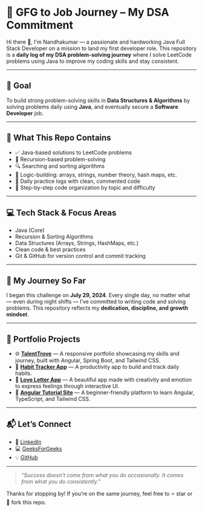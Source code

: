 # 🚀 GFG to Job Journey – My DSA Commitment

Hi there 👋, I'm Nandhakumar — a passionate and hardworking Java Full Stack Developer on a mission to land my first developer role. This repository is a **daily log of my DSA problem-solving journey** where I solve LeetCode problems using Java to improve my coding skills and stay consistent.

---

## 🎯 Goal

To build strong problem-solving skills in **Data Structures & Algorithms** by solving problems daily using **Java**, and eventually secure a **Software Developer** job.

---

## 📘 What This Repo Contains

- ✅ Java-based solutions to LeetCode problems
- 🔁 Recursion-based problem-solving
- 🔍 Searching and sorting algorithms
- 🔢 Logic-building: arrays, strings, number theory, hash maps, etc.
- 📅 Daily practice logs with clean, commented code
- 🧠 Step-by-step code organization by topic and difficulty

---

## 💻 Tech Stack & Focus Areas

- Java (Core)
- Recursion & Sorting Algorithms
- Data Structures (Arrays, Strings, HashMaps, etc.)
- Clean code & best practices
- Git & GitHub for version control and commit tracking

---

## 📅 My Journey So Far

I began this challenge on **July 29, 2024**. Every single day, no matter what — even during night shifts — I’ve committed to writing code and solving problems. This repository reflects my **dedication, discipline, and growth mindset**.

---

## 💼 Portfolio Projects

- 🌐 [**TalentTrove**](https://nandhakumar-k.web.app/) — A responsive portfolio showcasing my skills and journey, built with Angular, Spring Boot, and Tailwind CSS.
- 📱 [**Habit Tracker App**](https://github.com/KNandhakumar/Habit-Tracker-Application-Frontend) — A productivity app to build and track daily habits.
- 💌 [**Love Letter App**](https://github.com/KNandhakumar/Love-Letter-Application-Frontend) — A beautiful app made with creativity and emotion to express feelings through interactive UI.
- 📘 [**Angular Tutorial Site**](https://nandhu-angular.web.app/) — A beginner-friendly platform to learn Angular, TypeScript, and Tailwind CSS.

---

## 📬 Let’s Connect

- 🔗 [LinkedIn](www.linkedin.com/in/nknandhakumar)
- 💻 [GeeksForGeeks](https://www.geeksforgeeks.org/user/nandha_kumar/)
- 💡 [GitHub](https://github.com/KNandhakumar)

---

> _“Success doesn’t come from what you do occasionally. It comes from what you do consistently.”_

Thanks for stopping by! If you’re on the same journey, feel free to ⭐ star or 🍴 fork this repo.

